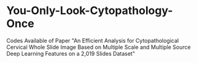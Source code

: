 # You-Only-Look-Cytopathology-Once
Codes Available of Paper "An Efficient Analysis for Cytopathological Cervical Whole Slide Image Based on Multiple Scale and Multiple Source Deep Learning Features on a 2,019 Slides Dataset"
